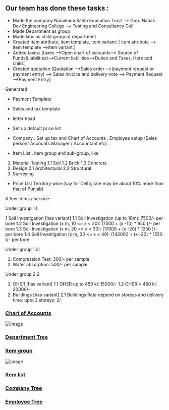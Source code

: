 ## Our team has done these tasks :

- Made the company Nanakana Sahib Education Trust --> Guru Nanak Dev Engineering College --> Testing and Consultancy Cell
- Made Department as group
- Made labs as child group of department
- Created item attribute, item template, item variant:   [ item attribute --> item template -->item variant.]
- Added taxes:    [taxes -->Open chart of accounts--> Source of Funds(Liabilities)-->Current  liabilities-->Duties and Taxes. Here add child.]
- Created quotation  [Quotation -->Sales order -->(payment request or payment entry) --> Sales invoice and delivery note --> Payment Request -->Payment Entry]




Generated
- Payment Template 
- Sales and tax template
- letter head
- Set up default price list


- Company
. Set up tax and Chart of Accounts
. Employee setup (Sales person/ Accounts Manager / Accountant etc)
- Item List
. item group and sub-group, like

1. Material Testing
1.1 Soil
1.2 Brick
1.3 Concrete
2. Design
2.1 Architectural
2.2 Structural
3. Surveying

- Price List
Territory wise (say for Delhi, rate may be about 10% more than that of Punjab)

A few items / service:

Under group 1.1

1 Soil Investigation [has variant]
1.1 Soil Investigation (up to 10m): 7500/- per bore
1.2 Soil Investigation (x m, 10 <= x < 20): (7500 + (x -10) * 950 )/- per bore
1.3 Soil Investigation (x m, 20 <= x < 30): (17000 + (x -20) * 1250 )/- per bore
1.4 Soil Investigation (x m, 30 <= x < 40): (142000 + (x -20) * 1550
)/- per bore

Under group 1.2:

1. Compression Test: 300/- per sample
2. Water absorption: 500/- per sample

Under group 2.2

1. OHSR [has variant]
1.1 OHSR up to 450 kl: 15000/-
1.2 OHSR > 450 kl: 20000/-
2. Buildings [has variant]
2.1 Buildings Rate depend on storeys and delivery time:
upto 3 storeys: 2/



### [Chart of Accounts](https://erp.gndec.ac.in/desk#Tree/Account)


![image](https://user-images.githubusercontent.com/53931644/111279311-946bb080-8660-11eb-83d8-32c2aa656f60.png)

### [Department Tree](https://erp.gndec.ac.in/desk#Tree/Department)

### [Item group](https://erp.gndec.ac.in/desk#Tree/Item%20Group)

![image](https://user-images.githubusercontent.com/53931644/111279710-f9270b00-8660-11eb-84e1-f6d9eee70165.png)

### [Item list](https://erp.gndec.ac.in/desk#List/Item/List)

### [Company Tree](https://erp.gndec.ac.in/desk#Tree/Company)

### [Employee Tree](https://erp.gndec.ac.in/desk#Tree/Account)
